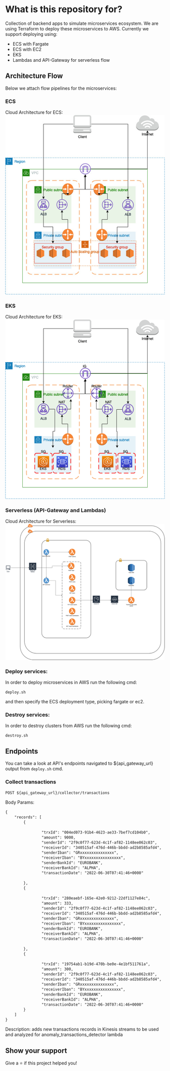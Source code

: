 # What is this repository for? #
Collection of backend apps to simulate microservices ecosystem. We are using Terraform to deploy these microservices to AWS. Currently we support deploying using:
- ECS with Fargate
- ECS with EC2
- EKS
- Lambdas and API-Gateway for serverless flow

## Architecture Flow

Below we attach flow pipelines for the microservices:

### ECS
Cloud Architecture for ECS:
 <br />
 ![following](./static/ECS_Cloud_Architecture.jpg)

### EKS
Cloud Architecture for EKS:
 <br />
 ![following](./static/EKS_Cloud_Architecture.png)

### Serverless (API-Gateway and Lambdas)
Cloud Architecture for Serverless:
 <br />
 ![following](./static/Serverless_Cloud_Architecture.png)

### Deploy services: ###

In order to deploy microservices in AWS run the following cmd:

```shell
deploy.sh
```

and then specify the ECS deployment type, picking fargate or ec2.

### Destroy services: ###

In order to destroy clusters from AWS run the following cmd:

```shell
destroy.sh
```

## Endpoints

You can take a look at API's endpoints navigated to ${api_gateway_url} output from `deploy.sh` cmd.

### Collect transactions ###

```shell
POST ${api_gateway_url}/collector/transactions
```

Body Params:
```shell
{
    "records": [
        {

                "trxId": "004ed073-91b4-4623-ae33-7bef7cd104b0",
                "amount": 9000,
                "senderId": "2f9c0f77-623d-4c1f-af82-1148ee062c03",
                "receiverId": "340515af-476d-446b-bbdd-ad2b8585afd4",
                "senderIban": "GRxxxxxxxxxxxxxxx",
                "receiverIban": "BYxxxxxxxxxxxxxxxx",
                "senderBankId": "EUROBANK",
                "receiverBankId": "ALPHA",
                "transactionDate": "2022-06-30T07:41:46+0000"

        },
        {

                "trxId": "280eaebf-165e-42e0-9212-22df1127e84c",
                "amount": 333,
                "senderId": "2f9c0f77-623d-4c1f-af82-1148ee062c03",
                "receiverId": "340515af-476d-446b-bbdd-ad2b8585afd4",
                "senderIban": "GRxxxxxxxxxxxxxxx",
                "receiverIban": "BYxxxxxxxxxxxxxxxx",
                "senderBankId": "EUROBANK",
                "receiverBankId": "ALPHA",
                "transactionDate": "2022-06-30T07:41:46+0000"
            
        },
        {

                "trxId": "19754ab1-b19d-470b-be0e-4e1bf511761a",
                "amount": 300,
                "senderId": "2f9c0f77-623d-4c1f-af82-1148ee062c03",
                "receiverId": "340515af-476d-446b-bbdd-ad2b8585afd4",
                "senderIban": "GRxxxxxxxxxxxxxxx",
                "receiverIban": "BYxxxxxxxxxxxxxxxx",
                "senderBankId": "EUROBANK",
                "receiverBankId": "ALPHA",
                "transactionDate": "2022-06-30T07:41:46+0000"
        }
    ]
}
```

Description: adds new transactions records in Kinesis streams to be used and analyzed for anomaly_transactions_detector lambda

## Show your support

Give a ⭐️ if this project helped you!
